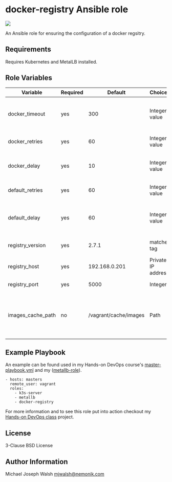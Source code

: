 # docker-registry Ansible role

![](https://github.com/nemonik/docker-registry-role/workflows/Basic%20role%20syntax%20check/badge.svg)

An Ansible role for ensuring the configuration of a docker regsitry.

## Requirements

Requires Kubernetes and MetalLB installed.

## Role Variables

| Variable                | Required | Default               | Choices             | Comments                                         |
|-------------------------|----------|-----------------------|---------------------|--------------------------------------------------|
| docker_timeout          | yes      | 300                   | Integer value       | number of seconds before docker pull timeout     |
| docker_retries          | yes      | 60                    | Integer value       | number of tries for docker pull                  |
| docker_delay            | yes      | 10                    | Integer value       | delay in seconds between pull retries            |
| default_retries         | yes      | 60                    | Integer value       | default number of retries                        |
| default_delay           | yes      | 60                    | Integer value       | default delay in seconds between retries         |
| registry_version        | yes      | 2.7.1                 | matches tag         | docker registry version                          |
| registry_host           | yes      | 192.168.0.201         | Private IP address  | IP address of the registry                       |
| registry_port           | yes      | 5000                  | Integer             | Port for the registry                            |
| images_cache_path       | no       | /vagrant/cache/images | Path                | Path to folder used to cache saved Docker images |

## Example Playbook

An example can be found used in my Hands-on DevOps course's [master-playbook.yml](https://github.com/nemonik/hands-on-DevOps/blob/master/ansible/master-playbook.yml) and my ([metallb-role](https://github.com/nemonik/metallb-role)).

```
- hosts: masters
  remote_user: vagrant
  roles:
    - k3s-server
    - metallb
    - docker-registry
```

For more information and to see this role put into action checkout my [Hands-on DevOps class](https://github.com/nemonik/hands-on-DevOps) project.

## License

3-Clause BSD License

## Author Information

Michael Joseph Walsh <mjwalsh@nemonik.com>
